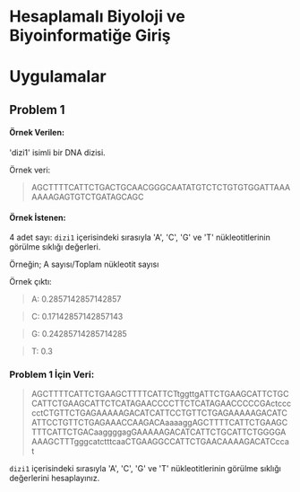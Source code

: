 # Hesaplamalı Biyoloji ve Biyoinformatiğe Giriş

# Uygulamalar

## Problem 1

#### Örnek Verilen:

'dizi1' isimli bir DNA dizisi.

Örnek veri:

> AGCTTTTCATTCTGACTGCAACGGGCAATATGTCTCTGTGTGGATTAAAAAAAGAGTGTCTGATAGCAGC

#### Örnek İstenen:

4 adet sayı: `dizi1` içerisindeki sırasıyla 'A', 'C', 'G' ve 'T' nükleotitlerinin görülme sıklığı değerleri.

Örneğin; A sayısı/Toplam nükleotit sayısı

Örnek çıktı:

> A: 0.2857142857142857

> C: 0.17142857142857143

> G: 0.24285714285714285

> T: 0.3

### Problem 1 İçin Veri:

> AGCTTTTCATTCTGAAGCTTTTCATTCTtggttgATTCTGAAGCATTCTGCCATTCTGAAGCATTCTCATAGAACCCCTTCTCATAGAACCCCCGActccccctCTGTTCTGAGAAAAAGACATCATTCCTGTTCTGAGAAAAAGACATCATTCCTGTTCTGAGAAACCAAGACAaaaaggAGCTTTTCATTCTGAAGCTTTCATTCTGACaaggggagGAAAAAGACATCATTCTGCATTCTGGGGAAAAGCTTTgggcatctttcaaCTGAAGGCCATTCTGAACAAAAGACATCccat

`dizi1` içerisindeki sırasıyla 'A', 'C', 'G' ve 'T' nükleotitlerinin görülme sıklığı değerlerini hesaplayınız.
